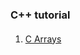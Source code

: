 ### C++ tutorial 
####
1. [C Arrays](https://htmlpreview.github.io/?https://github.com/rogard/edu-cpp/blob/master/c_array/doc/html/index.html)
